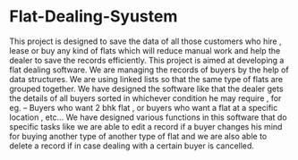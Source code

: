 # Flat-Dealing-Syustem
This project is designed to save the data of all those customers
who hire , lease or buy any kind of flats which will reduce
manual work and help the dealer to save the records efficiently.
This project is aimed at developing a flat dealing software. We
are managing the records of buyers by the help of data
structures. We are using linked lists so that the same type of
flats are grouped together. We have designed the software like that the dealer
gets the details of all buyers sorted in whichever condition he
may require , for eg. – Buyers who want 2 bhk flat , or buyers
who want a flat at a specific location , etc… We have designed
various functions in this software that do specific tasks like we
are able to edit a record if a buyer changes his mind for buying
another type of another type of flat and we are also able to
delete a record if in case dealing with a certain buyer is cancelled.
